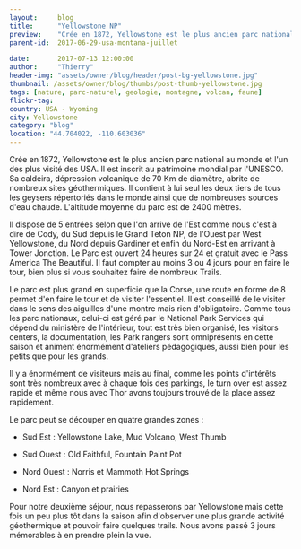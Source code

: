 ```yaml
---
layout:     blog
title:      "Yellowstone NP"
preview:    "Crée en 1872, Yellowstone est le plus ancien parc national au monde et l'un des plus visité des USA. Il est inscrit... "
parent-id:  2017-06-29-usa-montana-juillet

date:       2017-07-13 12:00:00
author:     "Thierry"
header-img: "assets/owner/blog/header/post-bg-yellowstone.jpg"
thumbnail: /assets/owner/blog/thumbs/post-thumb-yellowstone.jpg
tags: [nature, parc-naturel, geologie, montagne, volcan, faune]
flickr-tag: 
country: USA - Wyoming
city: Yellowstone
category: "blog"
location: "44.704022, -110.603036"
---
```


Crée en 1872, Yellowstone est le plus ancien parc national au monde et l'un des plus visité des USA. Il est inscrit au patrimoine mondial par l'UNESCO. Sa caldeira, dépression volcanique de 70 Km de diamètre, abrite de nombreux sites géothermiques. Il contient à lui seul les deux tiers de tous les geysers répertoriés dans le monde ainsi que de nombreuses sources d'eau chaude. L'altitude moyenne du parc est de 2400 mètres.

Il dispose de 5 entrées selon que l'on arrive de l'Est comme nous c'est à dire de Cody, du Sud depuis le Grand Teton NP, de l'Ouest par West Yellowstone, du Nord depuis Gardiner et enfin du Nord-Est en arrivant à Tower Jonction. Le Parc est ouvert 24 heures sur 24 et gratuit avec le Pass America The Beautiful. Il faut compter au moins 3 ou 4 jours pour en faire le tour, bien plus si vous souhaitez faire de nombreux Trails.

Le parc est plus grand en superficie que la Corse, une route en forme de 8 permet d'en faire le tour et de visiter l'essentiel. Il est conseillé de le visiter dans le sens des aiguilles d'une montre mais rien d'obligatoire. Comme tous les parc nationaux, celui-ci est géré par le National Park Services qui dépend du ministère de l'intérieur, tout est très bien organisé, les visitors centers, la documentation, les Park rangers sont omniprésents en cette saison et animent énormément d'ateliers pédagogiques, aussi bien pour les petits que pour les grands.

Il y a énormément de visiteurs mais au final, comme les points d'intérêts sont très nombreux avec à chaque fois des parkings, le turn over est assez rapide et même nous avec Thor avons toujours trouvé de la place assez rapidement.

Le parc peut se découper en quatre grandes zones :

* Sud Est : Yellowstone Lake, Mud Volcano, West Thumb

* Sud Ouest : Old Faithful, Fountain Paint Pot

* Nord Ouest : Norris et Mammoth Hot Springs

* Nord Est : Canyon et prairies

Pour notre deuxième séjour, nous repasserons par Yellowstone mais cette fois un peu plus tôt dans la saison afin d'observer une plus grande activité géothermique et pouvoir faire quelques trails. Nous avons passé 3 jours mémorables à en prendre plein la vue.
